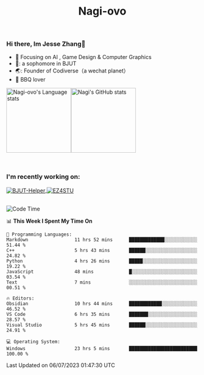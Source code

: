 

<!--
**Nagi-ovo/Nagi-ovo** is a ✨ _special_ ✨ repository because its `README.md` (this file) appears on your GitHub profile.

Here are some ideas to get you started:

- 🔭 I’m currently working on ...
- 🌱 I’m currently learning ...
- 👯 I’m looking to collaborate on ...
- 🤔 I’m looking for help with ...
- 💬 Ask me about ...
- 📫 How to reach me: ...
- 😄 Pronouns: ...
- ⚡ Fun fact: ...
-->
<h1 align="center">Nagi-ovo</h3>


<br />

 ### Hi there, Im Jesse Zhang👋
- :orange_book: Focusing on AI , Game Design & Computer Graphics
- 🔬: a sophomore in BJUT
- 🌏: Founder of Codiverse（a wechat planet）
- :meat_on_bone: BBQ lover

<div style="display:flex; flex-wrap:wrap; height: 200px;">
  <img height="170" src="https://github-readme-stats-git-main-nagi-ovo.vercel.app/api/top-langs/?username=Nagi-ovo&hide=css,scss,html,java,typescript&layout=compact&card_width=345&card_height=400" alt="Nagi-ovo's Language stats">
  <img height="170" src="https://github-readme-stats-git-main-nagi-ovo.vercel.app/api?username=Nagi-ovo&show_icons=true&theme=radical" alt="Nagi's GitHub stats">
</div>

### I'm recently working on:</a>

 <div>
<a href="https://github.com/Open-BJUT/BJUT-Helper">
  <img align="center" src="https://github-readme-stats-git-main-nagi-ovo.vercel.app/api/pin/?username=Nagi-ovo&repo=BJUT-Helper" alt="BJUT-Helper">
</a>
<a href="https://github.com/Nagi-ovo/EZ4STU">
  <img align="center" src="https://github-readme-stats-git-main-nagi-ovo.vercel.app/api/pin/?username=Nagi-ovo&repo=EZ4STU" alt="EZ4STU">
</a>  
</div>

<br />

<!--START_SECTION:waka-->
![Code Time](http://img.shields.io/badge/Code%20Time-74%20hrs%2018%20mins-blue)

📊 **This Week I Spent My Time On** 

```text
💬 Programming Languages: 
Markdown                 11 hrs 52 mins      █████████████░░░░░░░░░░░░   51.44 % 
C++                      5 hrs 43 mins       ██████░░░░░░░░░░░░░░░░░░░   24.82 % 
Python                   4 hrs 26 mins       █████░░░░░░░░░░░░░░░░░░░░   19.22 % 
JavaScript               48 mins             █░░░░░░░░░░░░░░░░░░░░░░░░   03.54 % 
Text                     7 mins              ░░░░░░░░░░░░░░░░░░░░░░░░░   00.51 % 

🔥 Editors: 
Obsidian                 10 hrs 44 mins      ████████████░░░░░░░░░░░░░   46.52 % 
VS Code                  6 hrs 35 mins       ███████░░░░░░░░░░░░░░░░░░   28.57 % 
Visual Studio            5 hrs 45 mins       ██████░░░░░░░░░░░░░░░░░░░   24.91 % 

💻 Operating System: 
Windows                  23 hrs 5 mins       █████████████████████████   100.00 % 
```


 Last Updated on 06/07/2023 01:47:30 UTC
<!--END_SECTION:waka-->



